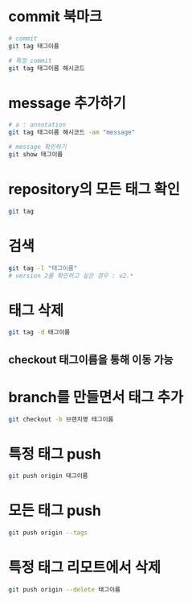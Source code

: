 # commit 북마크

```zsh
# commit
git tag 태그이름

# 특정 commit
git tag 태그이름 해시코드
```

# message 추가하기

```zsh
# a : annotation
git tag 태그이름 해시코드 -am "message"

# message 확인하기
git show 태그이름
```

# repository의 모든 태그 확인

```zsh
git tag
```

# 검색

```zsh
git tag -l "태그이름"
# version 2를 확인하고 싶은 경우 : v2.*
```

# 태그 삭제

```zsh
git tag -d 태그이름
```

## checkout 태그이름을 통해 이동 가능

# branch를 만들면서 태그 추가

```zsh
git checkout -b 브랜치명 태그이름
```

# 특정 태그 push

```zsh
git push origin 태그이름
```

# 모든 태그 push

```zsh
git push origin --tags
```

# 특정 태그 리모트에서 삭제

```zsh
git push origin --delete 태그이름
```
